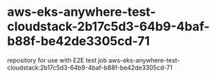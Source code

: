 # aws-eks-anywhere-test-cloudstack-2b17c5d3-64b9-4baf-b88f-be42de3305cd-71
repository for use with E2E test job aws-eks-anywhere-test-cloudstack:2b17c5d3-64b9-4baf-b88f-be42de3305cd-71
